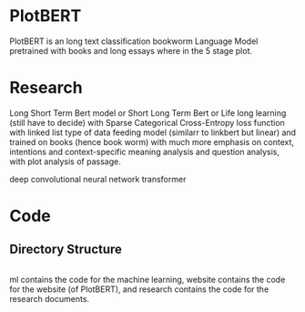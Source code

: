 # PlotBERT

PlotBERT is an long text classification bookworm Language Model pretrained with books and long essays where in the 5 stage plot.

# Research

Long Short Term Bert model or Short Long Term Bert or Life long learning (still have to decide) with Sparse Categorical Cross-Entropy loss function with linked list type of data feeding model (similarr to linkbert but linear) and trained on books (hence book worm) with much more emphasis on context, intentions and context-specific meaning analysis and question analysis, with plot analysis of passage.

deep convolutional neural network transformer

# Code

## Directory Structure

```

```

ml contains the code for the machine learning, website contains the code for the website (of PlotBERT), and research contains the code for the research documents.
